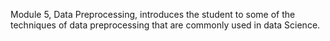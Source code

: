 Module 5, Data Preprocessing, introduces the student to some of the techniques of data preprocessing that are commonly used in data Science. 

